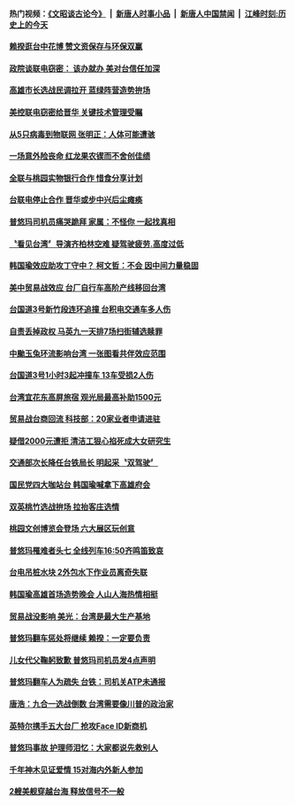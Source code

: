 #### 热门视频：[《文昭谈古论今》](https://github.com/gfw-breaker/wenzhao/blob/master/README.md?t=11032133) &nbsp;|&nbsp; [新唐人时事小品](https://github.com/gfw-breaker/ntdtv-comedy/blob/master/README.md?t=11032133) &nbsp;|&nbsp; [新唐人中国禁闻](https://github.com/gfw-breaker/ntdtv-news/blob/master/README.md?t=11032133) &nbsp;|&nbsp; [江峰时刻:历史上的今天](https://github.com/gfw-breaker/today-in-history/blob/master/README.md?t=11032133) 

#### [赖揆逛台中花博 赞文资保存与环保双赢](../pages/news206/a1397955.md?t=11032133) 

#### [政院谈联电窃密： 该办就办 美对台信任加深](../pages/news206/a1397954.md?t=11032133) 

#### [高雄市长选战民调拉开 蓝绿阵营造势拚场](../pages/news206/a1397918.md?t=11032133) 

#### [美控联电窃密给晋华 关键技术管理受瞩](../pages/news206/a1397848.md?t=11032133) 

#### [从5只病毒到物联网 张明正：人体可能遭骇](../pages/news206/a1397820.md?t=11032133) 

#### [一场意外险丧命 红龙果农锲而不舍创佳绩](../pages/news206/a1397661.md?t=11032133) 

#### [全联与桃园实物银行合作 惜食分享计划](../pages/news206/a1397668.md?t=11032133) 

#### [台联电停止合作 晋华或步中兴后尘瘫痪](../pages/news206/a1397551.md?t=11032133) 

#### [普悠玛司机员痛哭跪拜 家属：不怪你 一起找真相](../pages/news206/a1397480.md?t=11032133) 

#### [〝看见台湾〞导演齐柏林空难 疑驾驶疲劳.高度过低](../pages/news206/a1397478.md?t=11032133) 

#### [韩国瑜效应助攻丁守中？ 柯文哲：不会 因中间力量稳固](../pages/news206/a1397477.md?t=11032133) 

#### [美中贸易战效应 台厂自行车高阶产线移回台湾](../pages/news206/a1397474.md?t=11032133) 

#### [台国道3号新竹段连环追撞 台积电交通车多人伤](../pages/news206/a1397472.md?t=11032133) 

#### [自责丢掉政权 马英九一天排7场扫街辅选赎罪](../pages/news206/a1397326.md?t=11032133) 

#### [中颱玉兔环流影响台湾 一张图看共伴效应范围](../pages/news206/a1397321.md?t=11032133) 

#### [台国道3号1小时3起冲撞车 13车受损2人伤](../pages/news206/a1397318.md?t=11032133) 

#### [台湾宜花东高屏旅宿 观光局最高补助1500元](../pages/news206/a1397313.md?t=11032133) 

#### [贸易战台商回流 科技部：20家业者申请进驻](../pages/news206/a1397186.md?t=11032133) 

#### [疑借2000元遭拒 清洁工狠心掐死成大女研究生](../pages/news206/a1397167.md?t=11032133) 

#### [交通部次长降任台铁局长 明起采〝双驾驶〞](../pages/news206/a1397175.md?t=11032133) 

#### [国民党四大咖站台 韩国瑜喊拿下高雄府会](../pages/news206/a1397173.md?t=11032133) 

#### [双英桃竹选战拚场 拉抬客庄选情](../pages/news206/a1397110.md?t=11032133) 

#### [桃园文创博览会登场 六大展区玩创意](../pages/news206/a1397107.md?t=11032133) 

#### [普悠玛罹难者头七 全线列车16:50齐鸣笛致哀](../pages/news206/a1397035.md?t=11032133) 

#### [台电吊桩水块 2外包水下作业员离奇失联](../pages/news206/a1397020.md?t=11032133) 

#### [韩国瑜高雄首场造势晚会 人山人海热情相挺](../pages/news206/a1397007.md?t=11032133) 

#### [贸易战没影响 美光：台湾是最大生产基地](../pages/news206/a1396927.md?t=11032133) 

#### [普悠玛翻车惩处将继续 赖揆：一定要负责](../pages/news206/a1396898.md?t=11032133) 

#### [儿女代父鞠躬致歉 普悠玛司机员发4点声明](../pages/news206/a1396887.md?t=11032133) 

#### [普悠玛翻车人为疏失 台铁：司机关ATP未通报](../pages/news206/a1396770.md?t=11032133) 

#### [唐浩：九合一选战倒数 台湾需要像川普的政治家](../pages/news206/a1396583.md?t=11032133) 

#### [英特尔携手五大台厂 抢攻Face ID新商机](../pages/news206/a1396619.md?t=11032133) 

#### [普悠玛事故 护理师泪忆：大家都说先救别人](../pages/news206/a1396576.md?t=11032133) 

#### [千年神木见证爱情  15对海内外新人参加](../pages/news206/a1396557.md?t=11032133) 

#### [2艘美舰穿越台海 释放信号不一般](../pages/news206/a1396459.md?t=11032133) 

